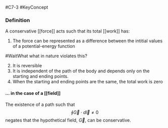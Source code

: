 #C7-3
#KeyConcept 

### Definition
A conservative [[force]] acts such that its total [[work]] has:

1. The force can be represented as a difference between the intitial values of a potential-energy function

#WaitWhat what in nature violates this?

2. It is reversible
3. It is independent of the path of the body and depends only on the starting and ending points.
4. When the starting and ending points are the same, the total work is zero

#### ... in the case of a [[field]]
The existence of a path such that $$\oint\vec{G}\cdot d\vec{l} \ne 0$$ negates that the hypothetical field, $\vec{G}$, can be conservative.